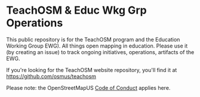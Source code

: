 # TeachOSM & Educ Wkg Grp Operations
This public repository is for the TeachOSM program and the Education Working Group EWG). All things open mapping in education. Please use it (by creating an issue) to track ongoing initiatives, operations, artifacts of the EWG.   


If you're looking for the TeachOSM website repository, you'll find it at https://github.com/osmus/teachosm

Please note: the OpenStreetMapUS [Code of Conduct](https://wiki.openstreetmap.org/wiki/Foundation/Local_Chapters/United_States/Code_of_Conduct_Committee/OSM_US_Code_of_Conduct) applies here. 

